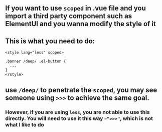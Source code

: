 ## If you want to use `scoped` in .vue file and you import a third party component such as ElementUI and you wanna modify the style of it

## This is what you need to do:

```
<style lang="less" scoped>

.banner /deep/ .el-button {
  ...
}
</style>
```

## use `/deep/` to penetrate the `scoped`, you may see someone using `>>>` to achieve the same goal. 
### However, if you are using `less`, you are not able to use this directly. You will need to use it this way  `~">>>"`, which is not what I like to do
